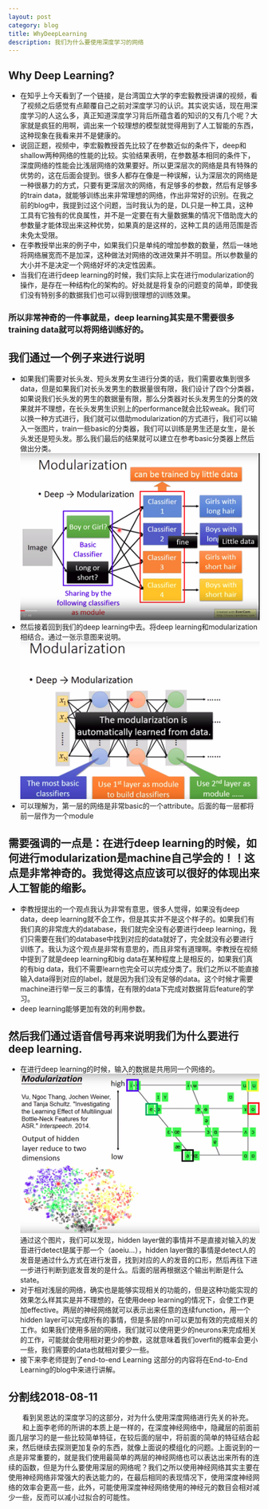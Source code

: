 ```yaml
---
layout: post
category: blog
title: WhyDeepLearning
description: 我们为什么要使用深度学习的网络
---
```


## Why Deep Learning?
- 在知乎上今天看到了一个链接，是台湾国立大学的李宏毅教授讲课的视频，看了视频之后感觉有点颠覆自己之前对深度学习的认识。其实说实话，现在用深度学习的人这么多，真正知道深度学习背后所蕴含着的知识的又有几个呢？大家就是疯狂的用啊，调出来一个较理想的模型就觉得用到了人工智能的东西，这种现象在我看来并不是健康的。
- 说回正题，视频中，李宏毅教授首先比较了在参数近似的条件下，deep和shallow两种网络的性能的比较。实验结果表明，在参数基本相同的条件下，深度网络的性能会比浅层网络的效果要好。所以更深层次的网络是具有特殊的优势的，这在后面会提到。很多人都存在像是一种误解，认为深层次的网络是一种很暴力的方式，只要有更深层次的网络，有足够多的参数，然后有足够多的train data，就能够训练出来非常理想的网络，作出非常好的识别。在我之前的blog中，我提到过这个问题，当时我认为的是，DL只是一种工具，这种工具有它独有的优良属性，并不是一定要在有大量数据集的情况下借助庞大的参数量才能体现出来这种优势，如果真的是这样的，这种工具的适用范围是否未免太受限。
- 在李教授举出来的例子中，如果我们只是单纯的增加参数的数量，然后一味地将网络展宽而不是加深，这种做法对网络的改进效果并不明显。所以参数量的大小并不是决定一个网络好坏的决定性因素。
- 当我们在进行deep learning的时候，我们实际上实在进行modularization的操作，是存在一种结构化的架构的。好处就是将复杂的问题变的简单，即使我们没有特别多的数据我们也可以得到很理想的训练效果。

### 所以非常神奇的一件事就是，deep learning其实是不需要很多training data就可以将网络训练好的。 
## 我们通过一个例子来进行说明
- 如果我们需要对长头发、短头发男女生进行分类的话，我们需要收集到很多data，但是如果我们对长头发男生的数据量很有限，我们设计了四个分类器，如果说我们长头发的男生的数据量有限，那么分类器对长头发男生的分类的效果就并不理想，在长头发男生识别上的performance就会比较weak。我们可以换一种方式进行，我们就可以借助modularization的方式进行，我们可以输入一张图片，train一些basic的分类器，我们可以训练是男生还是女生，是长头发还是短头发。那么我们最后的结果就可以建立在参考basic分类器上然后做出分类。
![](/downloads/end-to-end.png)
- 然后接着回到我们的deep learning中去。将deep learning和modularization相结合。通过一张示意图来说明。
![](/downloads/modularization1.png)
- 可以理解为，第一层的网络是非常basic的一个attribute。后面的每一层都将前一层作为一个module

## 需要强调的一点是：在进行deep learning的时候，如何进行modularization是machine自己学会的！！这点是非常神奇的。我觉得这点应该可以很好的体现出来人工智能的缩影。
- 李教授提出的一个观点我认为非常有意思，很多人觉得，如果没有deep data，deep learning就不会工作，但是其实并不是这个样子的。如果我们有我们真的非常庞大的database，我们就完全没有必要进行deep learning，我们只需要在我们的database中找到对应的data就好了，完全就没有必要进行训练了。我认为这个观点是非常有意思的，而且非常有道理啊。李教授在视频中提到了就是deep learning和big data在某种程度上是相反的，如果我们真的有big data，我们不需要learn也完全可以完成分类了。我们之所以不能直接输入data得到对应的label，就是因为我们没有足够的data。这个时候才需要machine进行举一反三的事情，在有限的data下完成对数据背后feature的学习。
- deep learning能够更加有效的利用参数。

## 然后我们通过语音信号再来说明我们为什么要进行deep learning.
- 在进行deep learning的时候，输入的数据是共用同一个网络的。
![](/downloads/hidden_layer.png)
通过这个图片，我们可以发现，hidden layer做的事情并不是直接对输入的发音进行detect是属于那一个（aoeiu...），hidden layer做的事情是detect人的发音是通过什么方式在进行发音，找到对应的人的发音的口形，然后再往下进一步进行判断到底发音发的是什么。后面的层再根据这个输出判断是什么state。
- 对于相对浅层的网络，确实也是能够实现相关的功能的，但是这种功能实现的效果怎么样其实是并不理想的，在使用deep learning的情况下，会使工作更加effective。两层的神经网络就可以表示出来任意的连续function，用一个hidden layer可以完成所有的事情，但是多层的nn可以更加有效的完成相关的工作。如果我们使用多层的网络，我们就可以使用更少的neurons来完成相关的工作，可能就会使用相对更少的参数，这就意味着我们overfit的概率会更小一些，我们需要的data也就相对要少一些。
- 接下来李老师提到了end-to-end Learning 这部分的内容将在End-to-End Learning的blog中来进行讲解。

## 分割线2018-08-11
　　看到吴恩达的深度学习的这部分，对为什么使用深度网络进行先关的补充。<br>
　　和上面李老师的所讲的本质上是一样的，在深度神经网络中，隐藏层的前面前面几层学习的是一些比较简单特征，在较后面的层中，将前面的简单的特征结合起来，然后继续去探测更加复杂的东西，就像上面说的模组化的问题。上面说到的一点是非常重要的，就是我们使用最简单的两层的神经网络也可以表达出来所有的连续的函数，但是为什么要使用深层的网络呢？我们之所以使用神经网络其实主要在使用神经网络非常强大的表达能力的，在最后相同的表现情况下，使用深度神经网络的效率会更高一些，此外，可能使用深度神经网络使用的神经元的数目会相对减少一些，反而可以减小过拟合的可能性。